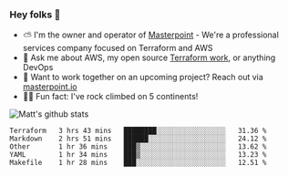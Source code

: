 

### Hey folks 👋

- ⛅️ I'm the owner and operator of [Masterpoint](https://masterpoint.io) - We're a professional services company focused on Terraform and AWS
- 💬 Ask me about AWS, my open source [Terraform work](https://github.com/masterpointio?q=terraform&type=&language=hcl), or anything DevOps
- 🔨 Want to work together on an upcoming project? Reach out via [masterpoint.io](https://masterpoint.io)
- 🧗‍♂️ Fun fact: I've rock climbed on 5 continents! 


![Matt's github stats](https://github-readme-stats.vercel.app/api?username=Gowiem&count_private=true&theme=cobalt&show_icons=true)

<!--START_SECTION:waka-->
```text
Terraform   3 hrs 43 mins   ████████░░░░░░░░░░░░░░░░░   31.36 % 
Markdown    2 hrs 51 mins   ██████░░░░░░░░░░░░░░░░░░░   24.12 % 
Other       1 hr 36 mins    ███▒░░░░░░░░░░░░░░░░░░░░░   13.62 % 
YAML        1 hr 34 mins    ███▒░░░░░░░░░░░░░░░░░░░░░   13.23 % 
Makefile    1 hr 28 mins    ███░░░░░░░░░░░░░░░░░░░░░░   12.51 % 
```
<!--END_SECTION:waka-->
